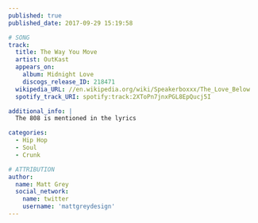 ```yaml
---
published: true
published_date: 2017-09-29 15:19:58

# SONG
track:
  title: The Way You Move
  artist: OutKast
  appears_on:
    album: Midnight Love
    discogs_release_ID: 218471
  wikipedia_URL: //en.wikipedia.org/wiki/Speakerboxxx/The_Love_Below
  spotify_track_URI: spotify:track:2XToPn7jnxPGL8EpQucj5I

additional_info: |
  The 808 is mentioned in the lyrics

categories:
  - Hip Hop
  - Soul
  - Crunk

# ATTRIBUTION
author:
  name: Matt Grey
  social_network:
    name: twitter
    username: 'mattgreydesign'
---
```

